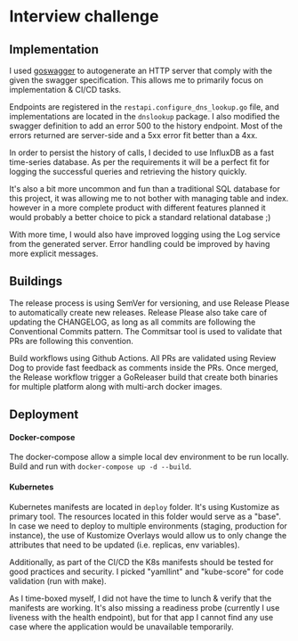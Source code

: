 # Interview challenge

## Implementation

I used [goswagger](https://goswagger.io/) to autogenerate an HTTP server that comply with the given the swagger specification.
This allows me to primarily focus on implementation & CI/CD tasks.

Endpoints are registered in the `restapi.configure_dns_lookup.go` file, and implementations are located in the `dnslookup` package.
I also modified the swagger definition to add an error 500 to the history endpoint. 
Most of the errors returned are server-side and a 5xx error fit better than a 4xx. 

In order to persist the history of calls, I decided to use InfluxDB as a fast time-series database.
As per the requirements it will be a perfect fit for logging the successful queries and retrieving the history quickly.

It's also a bit more uncommon and fun than a traditional SQL database for this project, it was allowing me to not bother with managing table and index. 
however in a more complete product with different features planned it would probably a better choice to pick a standard relational database ;)

With more time, I would also have improved logging using the Log service from the generated server.
Error handling could be improved by having more explicit messages.

## Buildings

The release process is using SemVer for versioning, and use Release Please to automatically create new releases.
Release Please also take care of updating the CHANGELOG, as long as all commits are following the Conventional Commits pattern.
The Commitsar tool is used to validate that PRs are following this convention.

Build workflows using Github Actions. 
All PRs are validated using Review Dog to provide fast feedback as comments inside the PRs.
Once merged, the Release workflow trigger a GoReleaser build that create both binaries for multiple platform
along with multi-arch docker images.

## Deployment

#### Docker-compose

The docker-compose allow a simple local dev environment to be run locally.
Build and run with `docker-compose up -d --build`.

#### Kubernetes

Kubernetes manifests are located in `deploy` folder. It's using Kustomize as primary tool. The resources located in this folder
would serve as a "base". In case we need to deploy to multiple environments (staging, production for instance), the use of
Kustomize Overlays would allow us to only change the attributes that need to be updated (i.e. replicas, env variables).

Additionally, as part of the CI/CD the K8s manifests should be tested for good practices and security. 
I picked "yamllint" and "kube-score" for code validation (run with make). 

As I time-boxed myself, I did not have the time to lunch & verify that the manifests are working.
It's also missing a readiness probe (currently I use liveness with the health endpoint), 
but for that app I cannot find any use case where the application would be unavailable temporarily.
